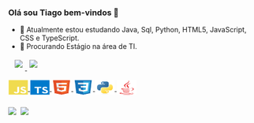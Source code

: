 ### Olá sou Tiago bem-vindos 👋

- 🌱 Atualmente estou estudando Java, Sql, Python, HTML5, JavaScript, CSS e TypeScript.
- 🤔 Procurando Estágio na área de TI.

<div>
  <a href="https://github.com/TiagoCarvalhoRodrigues">
    
  <img height="180em" style="padding-bottom: 5px;padding-top: 5px;padding-right: 5px;padding-left: 13px;" src="https://github-readme-stats.vercel.app/api?username=TiagoCarvalhoRodrigues&show_icons=true&theme=dark&include_all_commits=true&count_private=true"/>
    
  <img height="180em" style="padding-bottom: 5px;padding-top: 5px;padding-right: 5px;padding-left: 5px;" src="https://github-readme-stats.vercel.app/api/top-langs/?username=TiagoCarvalhoRodrigues&layout=compact&langs_count=7&theme=dark"/>
</div>

<div style="display: inline_block"><br>
  <img style="padding-bottom: 5px" align="center" alt="Js" height="30" width="40" src="https://raw.githubusercontent.com/devicons/devicon/master/icons/javascript/javascript-plain.svg">
  <img style="padding-bottom: 5px" align="center" alt="Ts" height="30" width="40" src="https://raw.githubusercontent.com/devicons/devicon/master/icons/typescript/typescript-plain.svg">
  <img style="padding-bottom: 5px" align="center" alt="HTML" height="30" width="40" src="https://raw.githubusercontent.com/devicons/devicon/master/icons/html5/html5-original.svg">
  <img style="padding-bottom: 5px" align="center" alt="CSS" height="30" width="40" src="https://raw.githubusercontent.com/devicons/devicon/master/icons/css3/css3-original.svg">
  <img style="padding-bottom: 5px" align="center" alt="Python" height="30" width="40" src="https://raw.githubusercontent.com/devicons/devicon/master/icons/python/python-original.svg">
  <img style="padding-bottom: 5px" align="center" alt="Java" height="30" width="40" src="https://raw.githubusercontent.com/devicons/devicon/master/icons/java/java-plain.svg">
</div>
  
<div> 
  <a href = "mailto:tcr_2015@outlook.com"><img style="padding-right: 5px;padding-top: 20px;" src="https://img.shields.io/badge/-Outlook-%23333?style=for-the-badge&logo=outlook&logoColor=white" target="_blank"></a>
  <a href = "https://www.linkedin.com/in/tiago-carvalho-rodrigues-407309249/" target="_blank"><img src="https://img.shields.io/badge/-LinkedIn-%230077B5?style=for-the-badge&logo=linkedin&logoColor=white" target="_blank"></a> 
</div>
